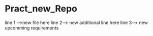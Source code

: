 # Pract_new_Repo

line 1 -->new file here
line 2--> new additional line here 
line 3--> new upcomming requirements 
